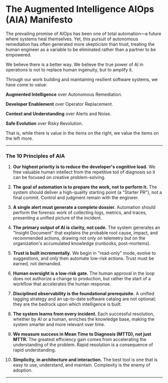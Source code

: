 # The Augmented Intelligence AIOps (AIA) Manifesto

The prevailing promise of AIOps has been one of total automation—a future where systems heal themselves. Yet, this pursuit of autonomous remediation has often generated more skepticism than trust, treating the human engineer as a variable to be eliminated rather than a partner to be empowered.

We believe there is a better way. We believe the true power of AI in operations is not to replace human ingenuity, but to amplify it.

Through our work building and maintaining resilient software systems, we have come to value:

**Augmented Intelligence** over Autonomous Remediation.

**Developer Enablement** over Operator Replacement.

**Context and Understanding** over Alerts and Noise.

**Safe Evolution** over Risky Revolution.

That is, while there is value in the items on the right, we value the items on the left more.

---

### The 10 Principles of AIA

1.  **Our highest priority is to reduce the developer's cognitive load.** We free valuable human intellect from the repetitive toil of diagnosis so it can be focused on creative problem-solving.

2.  **The goal of automation is to prepare the work, not to perform it.** The system should deliver a high-quality starting point (a "Starter PR"), not a final commit. Control and judgment remain with the engineer.

3.  **A single alert must generate a complete dossier.** Automation should perform the forensic work of collecting logs, metrics, and traces, presenting a unified picture of the incident.

4.  **The primary output of AI is clarity, not code.** The system generates an "Insight Document" that explains the probable root cause, impact, and recommended actions, drawing not only on telemetry but on the organization's accumulated knowledge (runbooks, post-mortems).

5.  **Trust is built incrementally.** We begin in "read-only" mode, evolve to suggestions, and only then automate low-risk actions. Trust must be earned, not demanded.

6.  **Human oversight is a low-risk gate.** The human approval in the loop does not authorize a change to production, but rather the start of a workflow that accelerates the human response.

7.  **Disciplined observability is the foundational prerequisite.** A unified tagging strategy and an up-to-date software catalog are not optional; they are the bedrock upon which intelligence is built.

8.  **The system learns from every incident.** Each successful resolution, whether by AI or a human, enriches the knowledge base, making the system smarter and more relevant over time.

9.  **We measure success in Mean Time to Diagnosis (MTTD), not just MTTR.** The greatest efficiency gain comes from accelerating the understanding of the problem. Rapid resolution is a consequence of rapid understanding.

10. **Simplicity, in architecture and interaction.** The best tool is one that is easy to use, understand, and maintain. Complexity is the enemy of adoption.

---
